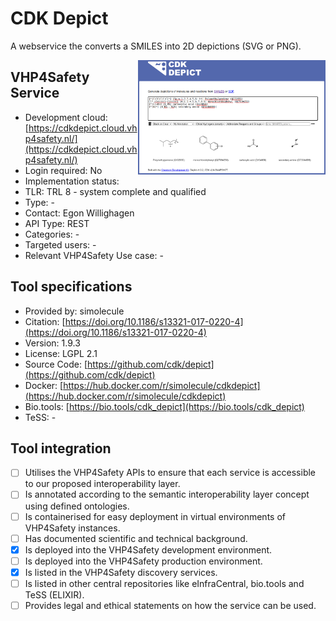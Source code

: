 # CDK Depict

A webservice the converts a SMILES into 2D depictions (SVG or PNG).

<img width="300" align="right"
     alt="screenshot of the service" 
     src="cdkdepict.png">
## VHP4Safety Service

* Development cloud: [https://cdkdepict.cloud.vhp4safety.nl/](https://cdkdepict.cloud.vhp4safety.nl/)
* Login required: No
* Implementation status: 
* TLR: TRL 8 - system complete and qualified
* Type: -
* Contact: Egon Willighagen
* API Type: REST
* Categories: -
* Targeted users: -
* Relevant VHP4Safety Use case: -

## Tool specifications

* Provided by: simolecule
* Citation: [https://doi.org/10.1186/s13321-017-0220-4](https://doi.org/10.1186/s13321-017-0220-4)
* Version: 1.9.3
* License: LGPL 2.1
* Source Code: [https://github.com/cdk/depict](https://github.com/cdk/depict)
* Docker: [https://hub.docker.com/r/simolecule/cdkdepict](https://hub.docker.com/r/simolecule/cdkdepict)
* Bio.tools: [https://bio.tools/cdk_depict](https://bio.tools/cdk_depict)
* TeSS: -

## Tool integration

- [ ] Utilises the VHP4Safety APIs to ensure that each service is accessible to our proposed interoperability layer.
- [ ] Is annotated according to the semantic interoperability layer concept using defined ontologies.
- [ ] Is containerised for easy deployment in virtual environments of VHP4Safety instances.
- [ ] Has documented scientific and technical background.
- [x] Is deployed into the VHP4Safety development environment.
- [ ] Is deployed into the VHP4Safety production environment.
- [x] Is listed in the VHP4Safety discovery services.
- [ ] Is listed in other central repositories like eInfraCentral, bio.tools and TeSS (ELIXIR).
- [ ] Provides legal and ethical statements on how the service can be used.

<script type="application/ld+json">
{
  "@context": "https://schema.org/",
  "@type": "SoftwareApplication",
  "http://purl.org/dc/terms/conformsTo": {
      "@type": "CreativeWork", "@id": "https://bioschemas.org/profiles/ComputationalTool/1.0-RELEASE"
  },
  "@id" : "https://vhp4safety.github.io/cloud/service/cdkdepict",
  "name": "CDK Depict", 
  "description": "A webservice the converts a SMILES into 2D depictions (SVG or PNG).",
  "url": "https://cdkdepict.cloud.vhp4safety.nl/",
  "softwareVersion": "1.9.2",
  "license": "https://www.gnu.org/licenses/old-licenses/lgpl-2.1.en.html"
}
</script>
